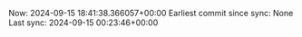 Now: 2024-09-15 18:41:38.366057+00:00 Earliest commit since sync: None Last sync: 2024-09-15 00:23:46+00:00
